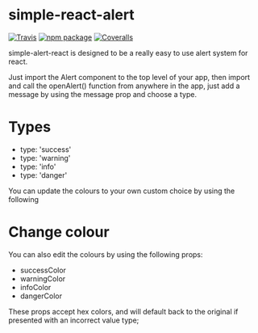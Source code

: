 # simple-react-alert

[![Travis][build-badge]][build]
[![npm package][npm-badge]][npm]
[![Coveralls][coveralls-badge]][coveralls]

simple-alert-react is designed to be a really easy to use alert system for react.

Just import the Alert component to the top level of your app, then import and call the openAlert() function from anywhere in the app, just add a message by using the message prop and choose a type.

# Types
- type: 'success'
- type: 'warning'
- type: 'info'
- type: 'danger'

You can update the colours to your own custom choice by using the following

# Change colour

 You can also edit the colours by using the following props:

 - successColor
 - warningColor
 - infoColor
 - dangerColor

 These props accept hex colors, and will default back to the original if presented with an incorrect value type;

[build-badge]: https://img.shields.io/travis/user/repo/master.png?style=flat-square
[build]: https://travis-ci.org/user/repo

[npm-badge]: https://img.shields.io/npm/v/npm-package.png?style=flat-square
[npm]: https://www.npmjs.org/package/npm-package

[coveralls-badge]: https://img.shields.io/coveralls/user/repo/master.png?style=flat-square
[coveralls]: https://coveralls.io/github/user/repo
